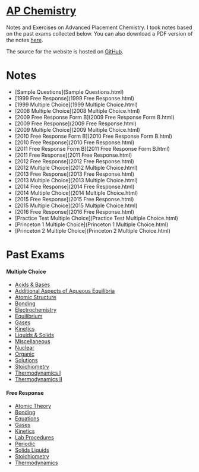 # [AP Chemistry](https://stats.shawnzhong.com)
Notes and Exercises on Advanced Placement Chemistry. I took notes based on the past exams collected below. You can also download a PDF version of the notes   <a href="AP-Chemistry.pdf"  target="_blank" >here</a>.

The source for the website is hosted on [GitHub](https://github.com/ShawnZhong/AP-Chemistry). 

# Notes
* [Sample Questions](Sample Questions.html)
* [1999 Free Response](1999 Free Response.html)
* [1999 Multiple Choice](1999 Multiple Choice.html)
* [2008 Multiple Choice](2008 Multiple Choice.html)
* [2009 Free Response Form B](2009 Free Response Form B.html)
* [2009 Free Response](2009 Free Response.html)
* [2009 Multiple Choice](2009 Multiple Choice.html)
* [2010 Free Response Form B](2010 Free Response Form B.html)
* [2010 Free Response](2010 Free Response.html)
* [2011 Free Response Form B](2011 Free Response Form B.html)
* [2011 Free Response](2011 Free Response.html)
* [2012 Free Response](2012 Free Response.html)
* [2012 Multiple Choice](2012 Multiple Choice.html)
* [2013 Free Response](2013 Free Response.html)
* [2013 Multiple Choice](2013 Multiple Choice.html)
* [2014 Free Response](2014 Free Response.html)
* [2014 Multiple Choice](2014 Multiple Choice.html)
* [2015 Free Response](2015 Free Response.html)
* [2015 Multiple Choice](2015 Multiple Choice.html)
* [2016 Free Response](2016 Free Response.html)
* [Practice Test Multiple Choice](Practice Test Multiple Choice.html)
* [Princeton 1 Multiple Choice](Princeton 1 Multiple Choice.html)
* [Princeton 2 Multiple Choice](Princeton 2 Multiple Choice.html)


# Past Exams

#### Multiple Choice

* <a href="exams/Multiple Choice/Acids & Bases.pdf" target="_blank">Acids & Bases</a>
* <a href="exams/Multiple Choice/Additional Aspects of Aqueous Equilibria.pdf" target="_blank">Additional Aspects of Aqueous Equilibria</a>
* <a href="exams/Multiple Choice/Atomic Structure.pdf" target="_blank">Atomic Structure</a>
* <a href="exams/Multiple Choice/Bonding.pdf" target="_blank">Bonding</a>
* <a href="exams/Multiple Choice/Electrochemistry.pdf" target="_blank">Electrochemistry</a>
* <a href="exams/Multiple Choice/Equilibrium.pdf" target="_blank">Equilibrium</a>
* <a href="exams/Multiple Choice/Gases.pdf" target="_blank">Gases</a>
* <a href="exams/Multiple Choice/Kinetics.pdf" target="_blank">Kinetics</a>
* <a href="exams/Multiple Choice/Liquids & Solids.pdf" target="_blank">Liquids & Solids</a>
* <a href="exams/Multiple Choice/Miscellaneous.pdf" target="_blank">Miscellaneous</a>
* <a href="exams/Multiple Choice/Nuclear.pdf" target="_blank">Nuclear</a>
* <a href="exams/Multiple Choice/Organic.pdf" target="_blank">Organic</a>
* <a href="exams/Multiple Choice/Solutions.pdf" target="_blank">Solutions</a>
* <a href="exams/Multiple Choice/Stoichiometry.pdf" target="_blank">Stoichiometry</a>
* <a href="exams/Multiple Choice/Thermodynamics I.pdf" target="_blank">Thermodynamics I</a>
* <a href="exams/Multiple Choice/Thermodynamics II.pdf" target="_blank">Thermodynamics II</a>

#### Free Response

* <a href="exams/Free Response/Atomic Theory.pdf" target="_blank">Atomic Theory</a>
* <a href="exams/Free Response/Bonding.pdf" target="_blank">Bonding</a>
* <a href="exams/Free Response/Equations.pdf" target="_blank">Equations</a>
* <a href="exams/Free Response/Gases.pdf" target="_blank">Gases</a>
* <a href="exams/Free Response/Kinetics.pdf" target="_blank">Kinetics</a>
* <a href="exams/Free Response/Lab Procedures.pdf" target="_blank">Lab Procedures</a>
* <a href="exams/Free Response/Periodic.pdf" target="_blank">Periodic</a>
* <a href="exams/Free Response/Solids Liquids.pdf" target="_blank">Solids Liquids</a>
* <a href="exams/Free Response/Stoichiometry.pdf" target="_blank">Stoichiometry</a>
* <a href="exams/Free Response/Thermodynamics.pdf" target="_blank">Thermodynamics</a>

